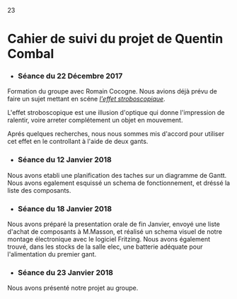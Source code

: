 23
# Cahier de suivi du projet de Quentin Combal

* ### Séance du 22 Décembre 2017 

Formation du groupe avec Romain Cocogne. Nous avions déjà prévu de faire un sujet mettant en scéne [*l'effet stroboscopique*](https://fr.wikipedia.org/wiki/Effet_stroboscopique).

L'effet stroboscopique est une illusion d'optique qui donne l'impression de ralentir, voire arreter complétement un objet en mouvement.

Aprés quelques recherches, nous nous sommes mis d'accord pour utiliser cet effet en le controllant à l'aide de deux gants.


* ### Séance du 12 Janvier 2018

Nous avons etabli une planification des taches sur un diagramme de Gantt. Nous avons egalement esquissé un schema de fonctionnement, et dréssé la liste des composants. 

* ### Séance du 18 Janvier 2018
Nous avons préparé la presentation orale de fin Janvier, envoyé une liste d'achat de composants à M.Masson, et réalisé un schema visuel de notre montage électronique avec le logiciel Fritzing. 
Nous avons également trouvé, dans les stocks de la salle elec, une batterie adéquate pour l'alimentation du premier gant.    

* ### Séance du 23 Janvier 2018
Nous avons présenté notre projet au groupe. 
